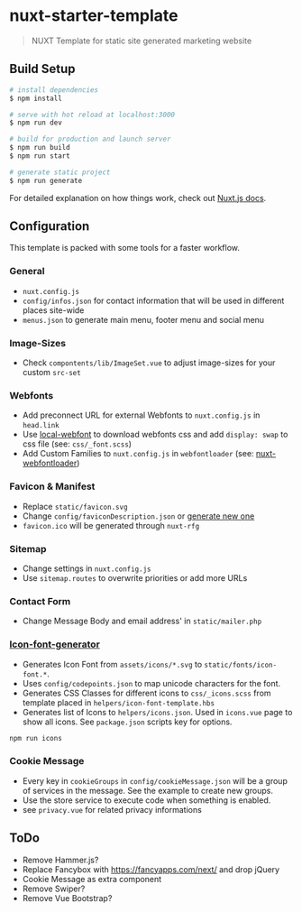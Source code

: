 # nuxt-starter-template

> NUXT Template for static site generated marketing website

## Build Setup

``` bash
# install dependencies
$ npm install

# serve with hot reload at localhost:3000
$ npm run dev

# build for production and launch server
$ npm run build
$ npm run start

# generate static project
$ npm run generate
```

For detailed explanation on how things work, check out [Nuxt.js docs](https://nuxtjs.org).

## Configuration

This template is packed with some tools for a faster workflow.

### General
- `nuxt.config.js`
- `config/infos.json` for contact information that will be used in different places site-wide
- `menus.json` to generate main menu, footer menu and social menu

### Image-Sizes
- Check `compontents/lib/ImageSet.vue` to adjust image-sizes for your custom `src-set`

### Webfonts
- Add preconnect URL for external Webfonts to `nuxt.config.js` in `head.link`
- Use [local-webfont](https://github.com/swissspidy/local-webfont) to download webfonts css and add `display: swap` to css file (see: `css/_font.scss`)
- Add Custom Families to `nuxt.config.js` in `webfontloader` (see: [nuxt-webfontloader](https://github.com/Developmint/nuxt-webfontloader))

### Favicon & Manifest
- Replace `static/favicon.svg`
- Change `config/faviconDescription.json` or [generate new one](https://github.com/pimlie/nuxt-rfg-icon#rfg)
- `favicon.ico` will be generated through `nuxt-rfg`

### Sitemap
- Change settings in `nuxt.config.js`
- Use `sitemap.routes` to overwrite priorities or add more URLs

### Contact Form
- Change Message Body and email address' in `static/mailer.php`

### [Icon-font-generator](https://github.com/Hammie/icon-font-generator)

- Generates Icon Font from `assets/icons/*.svg` to `static/fonts/icon-font.*`.
- Uses `config/codepoints.json` to map unicode characters for the font.
- Generates CSS Classes for different icons to `css/_icons.scss` from template placed in `helpers/icon-font-template.hbs`
- Generates list of Icons to `helpers/icons.json`. Used in `icons.vue` page to show all icons.
See `package.json` scripts key for options.

``` bash
npm run icons
```

### Cookie Message
- Every key in `cookieGroups` in `config/cookieMessage.json` will be a group of services in the message. See the example to create new groups.
- Use the store service to execute code when something is enabled.
- see `privacy.vue` for related privacy informations


## ToDo
- Remove Hammer.js?
- Replace Fancybox with https://fancyapps.com/next/ and drop jQuery
- Cookie Message as extra component
- Remove Swiper?
- Remove Vue Bootstrap?
